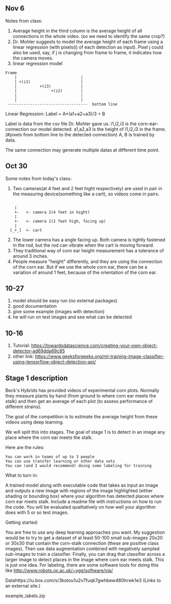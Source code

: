 Nov 6
--------
Notes from class:

1. Average height in the third column is the average height of all connections in the whole video. (so we need to identify the same crop?)
2. Dr. Mohler suggests to model the average height of each frame using a linear regression (with pixels(i) of each detection as input). Pixel j could also be used, say, if j is changing from frame to frame, it indicates how the camera moves.
3. linear regression model
```
Frame
    |                            |
    | +(i1)                      |
    |          +(i3)             |
    |               +(i2)        |
    |                            |
    |                            |
 -----------------------------------  bottom line
 ```
 Linear Regression: Label = A*(a1+a2+a3)/3 + B
 
 Label is data from the csv file Dr. Mohler gave us.
 i1,i2,i3 is the corn-ear-connection our model detected.
 a1,a2,a3 is the height of i1,i2,i3 in the frame.(#pixels from bottom line to the detected connection)
 A, B is trained by data.
 
 The same connection may generate multiple datas at different time point.

Oct 30
--------
Some notes from today's class:

1. Two cameras(at 4 feet and 2 feet hight respectively) are used in pair in the measuring device(something like a cart), so videos come in pairs.
```

    |
    +-   <- camera 2(4 feet in hight)
    |
    +-   <- camera 1(2 feet high, facing up)
    |
  [_+_]  <- cart
```
2. The lower camera has a angle facing up. Both camera is tightly fastened in the rod, but the rod can vibrate when the cart is moving forward.
3. They traditional way of  corn ear height measurement has a tolerance of around 3 inches.
4. People measure "height" differently, and they are using the connection of the corn ear. But if we use the whole corn ear, there can be a variation of around 1 feet, because of the orientation of the corn ear.

10-27
------

1. model should be easy run (no external packages)
2. good documentation
3. give some example (images with detection)
4. he will run on test images and see what can be detected

10-16
------
1. Tutorial: https://towardsdatascience.com/creating-your-own-object-detector-ad69dda69c85
2. other link: https://www.geeksforgeeks.org/ml-training-image-classifier-using-tensorflow-object-detection-api/

Stage 1 description
-------------------

Beck's Hybrids has provided videos of experimental corn plots.  Normally they measure plants by hand (from ground to where corn ear meets the stalk) and then get an average of each plot (to assess performance of different strains). 

The goal of the competition is to estimate the average height from these videos using deep learning.  

We will split this into stages.  The goal of stage 1 is to detect in an image any place where the corn ear meets the stalk.  

Here are the rules:

    You can work in teams of up to 3 people
    You can use transfer learning or other data sets
    You can (and I would recommend) doing some labeling for training

What to turn in:

A trained model along with executable code that takes as input an image and outputs a new image with regions of the image highlighted (either shading or bounding box) where your algorithm has detected places where corn ear meets stalk.   Include a readme file with instructions on how to run the code.  You will be evaluated qualitatively on how well your algorithm does with 5 or so test images.

Getting started:

You are free to use any deep learning approaches you want.  My suggestion would be to try to get a dataset of at least 50-100 small sub-images 20x20 or 30x30 that contain the corn-stalk connection (these are positive class images).  Then use data augmentation combined with negatively sampled sub-images to train a classifier.  Finally, you can drag that classifier across a larger image to detect places in the image where corn ear meets stalk.  This is just one idea.   For labeling, there are some software tools for doing this like http://www.robots.ox.ac.uk/~vgg/software/via/

Datahttps://iu.box.com/s/3kotou1u2v7fuqk7gwhbew480hrwk1e3 (Links to an external site.)

example_labels.zip

